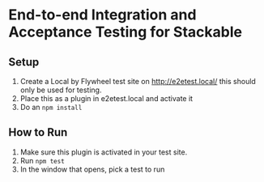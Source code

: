 # End-to-end Integration and Acceptance Testing for Stackable

## Setup

1. Create a Local by Flywheel test site on http://e2etest.local/ this should only be used for testing.
2. Place this as a plugin in e2etest.local and activate it
3. Do an `npm install`

## How to Run

1. Make sure this plugin is activated in your test site.
2. Run `npm test`
3. In the window that opens, pick a test to run

